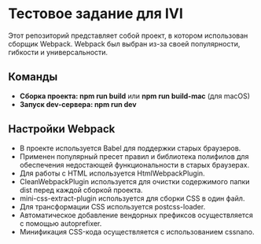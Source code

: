 # Тестовое задание для IVI

Этот репозиторий представляет собой проект, в котором использован сборщик Webpack. Webpack был выбран из-за своей популярности, гибкости и универсальности.
## Команды
*  **Сборка проекта: npm run build** или **npm run build-mac** (для macOS)
* **Запуск dev-сервера: npm run dev**
## Настройки Webpack
* В проекте используется Babel для поддержки старых браузеров.
* Применен популярный пресет правил и библиотека полифилов для обеспечения недостающей функциональности в старых браузерах.
* Для работы с HTML используется HtmlWebpackPlugin.
* CleanWebpackPlugin используется для очистки содержимого папки dist перед каждой сборкой проекта.
* mini-css-extract-plugin используется для сборки CSS в один файл.
* Для трансформации CSS используется postcss-loader.
* Автоматическое добавление вендорных префиксов осуществляется с помощью autoprefixer.
* Минификация CSS-кода осуществляется с использованием cssnano.

